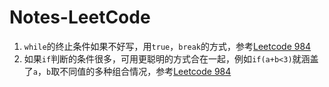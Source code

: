 # Notes-LeetCode
1. `while`的终止条件如果不好写，用`true`，`break`的方式，参考[Leetcode 984](https://leetcode.com/problems/string-without-aaa-or-bbb/)
2. 如果`if`判断的条件很多，可用更聪明的方式合在一起，例如`if(a+b<3)`就涵盖了`a`，`b`取不同值的多种组合情况，参考[Leetcode 984](https://leetcode.com/problems/string-without-aaa-or-bbb/)
